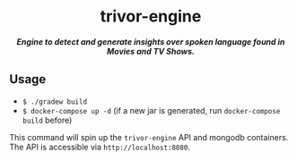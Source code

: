 <h1 align="center">trivor-engine</h1>

<h5 align="center">Engine to detect and generate insights over spoken language found in Movies and TV Shows.</h5>

## Usage

- `$ ./gradew build`
- `$ docker-compose up -d` (if a new jar is generated, run `docker-compose build` before)

This command will spin up the `trivor-engine` API and mongodb containers. The API is accessible via `http://localhost:8080`.
